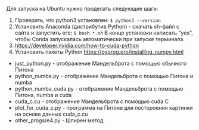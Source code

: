 Для запуска на Ubuntu нужно проделать следующие шаги:
1. Проверить, что python3 установлен: `$ python3 --version`
2. Установить Anaconda (дистрибутив Python) - скачать sh-файл с сайта и запустить его: `$ bash *.sh`
В конце установки написать "yes", чтобы Conda запускалась автоматически при запуске терминала.
3. https://developer.nvidia.com/how-to-cuda-python
4. Установить пакеты Python https://pyprog.pro/installing_numpy.html


* just_python.py - отображение Мандельброта c помощью обычного Питона
* python_numba.py - отображение Мандельброта c помощью Питона и numba
* python_numba_cuda.py - отображение Мандельброта c помощью Питона, numba и cuda
* cuda_c.cu - отображение Мандельброта с помощью cuda C
* plot_for_cuda_c.py - программа на Питоне для постороения картинки на основе данных cuda_c.cu
* other_progs/e4.py - Шлирен метод
